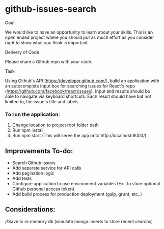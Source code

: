 ﻿# github-issues-search

Goal

We would like to have an opportunity to learn about your skills. This is an open ended project where you should put as much effort as you consider right to show what you think is important.

Delivery of Code

Please share a Github repo with your code.

Task

Using Github's API (https://developer.github.com/), build an application with an autocomplete input box for searching issues for React's repo (https://github.com/facebook/react/issues). Input and results should be able to navigate via keyboard shortcuts. Each result should have but not limited to, the issue's title and labels.


### To run the application:
1. Change location to project root folder path
2. Run npm install
3. Run npm start (This will serve the app onto http://localhost:8000/)

## Improvements To-do: 
- ~~Search Github issues~~
- Add separate service for API calls
- Add pagination logic 
- Add tests
- Configure application to use environment variables (Ex: To store optional Github personal access token)
- Add build process for production deployment (gulp, grunt, etc..)

## Considerations: 
//Save to in-memory db (simulate mongo inserts to store recent searchs)


